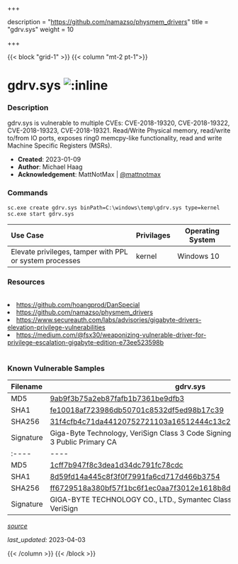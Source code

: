 +++

description = "https://github.com/namazso/physmem_drivers"
title = "gdrv.sys"
weight = 10

+++


{{< block "grid-1" >}}
{{< column "mt-2 pt-1">}}


# gdrv.sys ![:inline](/images/twitter_verified.png) 


### Description

gdrv.sys is vulnerable to multiple CVEs: CVE-2018-19320, CVE-2018-19322, CVE-2018-19323, CVE-2018-19321. Read/Write Physical memory, read/write to/from IO ports, exposes ring0 memcpy-like functionality,  read and write Machine Specific Registers (MSRs).

- **Created**: 2023-01-09
- **Author**: Michael Haag
- **Acknowledgement**: MattNotMax | [@mattnotmax](https://twitter.com/@mattnotmax)

### Commands

```
sc.exe create gdrv.sys binPath=C:\windows\temp\gdrv.sys type=kernel
sc.exe start gdrv.sys
```

| Use Case | Privilages | Operating System | 
|:---- | ---- | ---- |
| Elevate privileges, tamper with PPL or system processes | kernel | Windows 10 |

### Resources
<br>
<li><a href=" https://github.com/hoangprod/DanSpecial"> https://github.com/hoangprod/DanSpecial</a></li>
<li><a href="https://github.com/namazso/physmem_drivers">https://github.com/namazso/physmem_drivers</a></li>
<li><a href="https://www.secureauth.com/labs/advisories/gigabyte-drivers-elevation-privilege-vulnerabilities">https://www.secureauth.com/labs/advisories/gigabyte-drivers-elevation-privilege-vulnerabilities</a></li>
<li><a href="https://medium.com/@fsx30/weaponizing-vulnerable-driver-for-privilege-escalation-gigabyte-edition-e73ee523598b">https://medium.com/@fsx30/weaponizing-vulnerable-driver-for-privilege-escalation-gigabyte-edition-e73ee523598b</a></li>
<br>

### Known Vulnerable Samples

| Filename | gdrv.sys |
|:---- | ---- | 
| MD5 | <a href="https://www.virustotal.com/gui/file/9ab9f3b75a2eb87fafb1b7361be9dfb3">9ab9f3b75a2eb87fafb1b7361be9dfb3</a> |
| SHA1 | <a href="https://www.virustotal.com/gui/file/fe10018af723986db50701c8532df5ed98b17c39">fe10018af723986db50701c8532df5ed98b17c39</a> |
| SHA256 | <a href="https://www.virustotal.com/gui/file/31f4cfb4c71da44120752721103a16512444c13c2ac2d857a7e6f13cb679b427">31f4cfb4c71da44120752721103a16512444c13c2ac2d857a7e6f13cb679b427</a> |
| Signature | Giga-Byte Technology, VeriSign Class 3 Code Signing 2009-2 CA, VeriSign Class 3 Public Primary CA   || Date | 2013-07-03 17:32:00 UTC, 2017-11-30 18:40:00 UTC || Description | GIGABYTE Tools, GIGA-BYTE NonPNP Driver || Product | Windows (R) Server 2003 DDK driver, gdrv64 || OriginalFilename | gdrv.sys || Filename | gdrv.sys |
|:---- | ---- | 
| MD5 | <a href="https://www.virustotal.com/gui/file/1cff7b947f8c3dea1d34dc791fc78cdc">1cff7b947f8c3dea1d34dc791fc78cdc</a> |
| SHA1 | <a href="https://www.virustotal.com/gui/file/8d59fd14a445c8f3f0f7991fa6cd717d466b3754">8d59fd14a445c8f3f0f7991fa6cd717d466b3754</a> |
| SHA256 | <a href="https://www.virustotal.com/gui/file/ff6729518a380bf57f1bc6f1ec0aa7f3012e1618b8d9b0f31a61d299ee2b4339">ff6729518a380bf57f1bc6f1ec0aa7f3012e1618b8d9b0f31a61d299ee2b4339</a> |
| Signature | GIGA-BYTE TECHNOLOGY CO., LTD., Symantec Class 3 SHA256 Code Signing CA, VeriSign   || Date | 2013-07-03 17:32:00 UTC, 2017-11-30 18:40:00 UTC || Description | GIGABYTE Tools, GIGA-BYTE NonPNP Driver || Product | Windows (R) Server 2003 DDK driver, gdrv64 || OriginalFilename | gdrv.sys |


[*source*](https://github.com/magicsword-io/LOLDrivers/tree/main/yaml/gdrv.sys.yml)

*last_updated:* 2023-04-03








{{< /column >}}
{{< /block >}}
